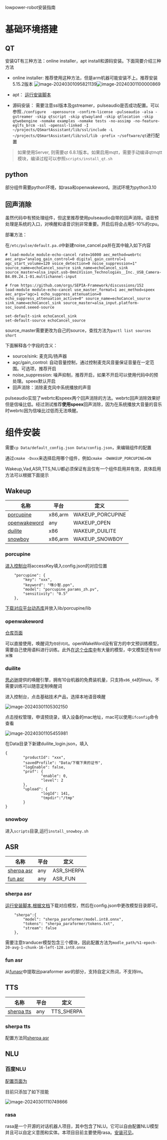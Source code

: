 lowpower-robot安装指南

# 基础环境搭建

## QT

安装QT有三种方法：online installer，apt install和源码安装。下面简要介绍三种方法

- online installer: 推荐使用这种方法，但是arm机器可能安装不上。推荐安装5.15.2版本
  ![image-20240301095821139](https://image.xinhecuican.tech/img/image-20240301095821139.png)![image-20240301100000869](https://image.xinhecuican.tech/img/image-20240301100000869.png)

- apt： [运行安装脚本](../scripts/install_qt.sh)
- 源码安装： 需要注意ssl版本及gstreamer，pulseaudio是否成功配置。可以参照`./configure  -opensource -confirm-license -pulseaudio -alsa -gstreamer -skip qtscript -skip qtwayland -skip qtlocation -skip qtwebengine -nomake examples -nomake tests -no-assimp -no-feature-eglfs_brcm -ssl -openssl-linked -I ~/projects/QSmartAssistant/lib/ssl/include -L ~/projects/QSmartAssistant/lib/ssl/lib -prefix ~/software/qt`进行配置

> 如果使用Server, 则需要qt 6.8.1版本。如果启用mqtt，需要手动编译qtmqtt模块，编译过程可以参照`scripts/install_qt.sh`

## python

部分组件需要python环境，如rasa和openwakeword。测试环境为python3.10

## 回声消除

虽然代码中有预处理组件，但这里推荐使用pulseaudio自带的回声消除。语音预处理是系统的入口，对唤醒和语音识别非常重要。开启后将会占用5-10%的cpu。

部署方法：

在`/etc/pulse/default.pa.d`中新建noise_cancel.pa并在其中输入如下内容

```
# load-module module-echo-cancel rate=16000 aec_method=webrtc aec_args="analog_gain_control=0 digital_gain_control=1 agc_start_volume=120 voice_detection=0 noise_suppression=1" source_name=echoCancel_source sink_name=echoCancel_sink source_master=alsa_input.usb-OmniVision_Technologies__Inc._USB_Camera-B4.09.24.1-01.multichannel-input

# from https://github.com/orgs/SEPIA-Framework/discussions/152
load-module module-echo-cancel use_master_format=1 aec_method=speex aec_args="agc=1 echo_suppress_attenuation=0 echo_suppress_attenuation_active=0" source_name=echoCancel_source sink_name=echoCancel_sink source_master=alsa_input.platform-soc_sound.seeed-source

set-default-sink echoCancel_sink
set-default-source echoCancel_source
```

source_master需要更改为自己的source，查找方法为`pactl list sources short`

下面解释各个字段的含义：

- source/sink: 麦克风/扬声器
- agc/gain_control: 自动音量控制，通过控制麦克风音量保证音量在一定范围。可选项，推荐开启
- noise_suppression: 噪声抑制，推荐开启，如果不开启可以使用代码中的预处理。speex默认开启
- 回声消除：消除麦克风中系统播放的声音

pulseaudio实现了webrtc和speex两个回声消除的方法。webrtc回声消除效果好但是信噪比低。经过测试推荐**使用speex**回声消除，因为在系统播放大音量的音乐时webrtc因为信噪比过低而无法唤醒。

# 组件安装

需要`cp Data/default_config.json Data/config.json`，来编辑组件的配置

通过`cmake -Dxxx`来选择启用哪个组件，例如`cmake -DWAKEUP_PORCUPINE=ON`

Wakeup,Vad,ASR,TTS,NLU都必须保证有且仅有一个组件启用并有效，具体启用方法可以根据下面提示

## Wakeup

| 名称 | 平台 | 定义 |
|-|-|-|
| [porcupine](#porcupine) | x86,arm | WAKEUP_PORCUPINE |
| [openwakeword](#openwakeword) | any | WAKEUP_OPEN |
| [duilite](#duilite) | x86 | WAKEUP_DUILITE |
| [snowboy](#snowboy) | x86,arm | WAKEUP_SNOWBOY |

### porcupine

[进入控制台](https://console.picovoice.ai/)将accessKey填入config.json的对应位置

```
    "porcupine": {
        "key": "xxx",
        "keyword": "嘿小智.ppn",
        "model": "porcupine_params_zh.pv",
        "sensitivity": "0.5"
    },

```

[下载对应平台动态库](https://github.com/Picovoice/porcupine/tree/master/lib)并放入lib/porcupine/lib

### openwakeword

[仓库页面](https://github.com/dscripka/openWakeWord)

可以直接使用，唤醒词为`你好问问`。openWakeWord没有官方的中文预训练模型，需要自己使用语料进行训练。此外[在这个仓库中](https://github.com/fwartner/home-assistant-wakewords-collection)有大量的模型，中文模型还有`你好米雅`

### duilite

[思必驰](https://www.duiopen.com/)提供的唤醒引擎，拥有10台机器的免费装机量，只支持`x86_64`的linux。不需要训练可以随意定制唤醒词

进入控制台，点击基础技术产品，选择本地语音唤醒

![image-20240301105302150](https://image.xinhecuican.tech/img/image-20240301105302150.png)

点击授权管理，申请预烧录，填入设备的mac地址，mac可以使用`ifconfig`命令查看

![image-20240301105455981](https://image.xinhecuican.tech/img/image-20240301105455981.png)

在Data目录下新建duilite_login.json，填入

```
{
        "productId": "xxx",
        "savedProfile": "Data/下载下来的证书",
        "logEnable": false,
        "prof": {
                "enable": 0,
                "level": 2
        },
        "upload": {
                "logId": 141,
                "tmpdir":"/tmp"
        }
}
```

### snowboy

进入`scripts`目录,运行`install_snowboy.sh` 

## ASR

| 名称 | 平台 | 定义 |
|-|-|-|
| [sherpa asr](#sherpa-asr) | any | ASR_SHERPA |
| [fun asr](#fun-asr) | any | ASR_FUN |

### sherpa asr

[运行安装脚本](../scripts/install_sherpa_onnx.sh),[根据文档](https://k2-fsa.github.io/sherpa/onnx/index.html)下载对应模型，然后在config.json中更改模型目录即可。

```
	"sherpa":{
		"model": "sherpa_paraformer/model.int8.onnx",
		"tokens": "sherpa_paraformer/tokens.txt",
		"stream": false
	},
```



需要注意tranducer模型包含三个模块，因此配置方法为`modle_path/%1-epoch-20-avg-1-chunk-16-left-128.int8.onnx`

### fun asr

从[funasr](https://github.com/modelscope/FunASR)中提取出paraformer asr的部分，支持自定义热词，不支持lm。

## TTS

| 名称 | 平台 | 定义 |
|-|-|-|
| [sherpa tts](#sherpa-tts) | any | TTS_SHERPA |

### sherpa tts

配置方法同[sherpa asr](#sherpa-asr)

## NLU

### 百度NLU

[配置页面为](https://ai.baidu.com/unit/v2#/sceneliblist)

目前只添加了如下技能

![image-20240301110749866](https://image.xinhecuican.tech/img/image-20240301110749866.png)

### rasa

rasa是一个开源的对话机器人项目，其中包含了NLU。它可以自由配置NLU模型并且可以自定义意图和实体。本项目目前主要使用rasa。[安装可见](../tree/master/scripts/install_rasa.sh)。


